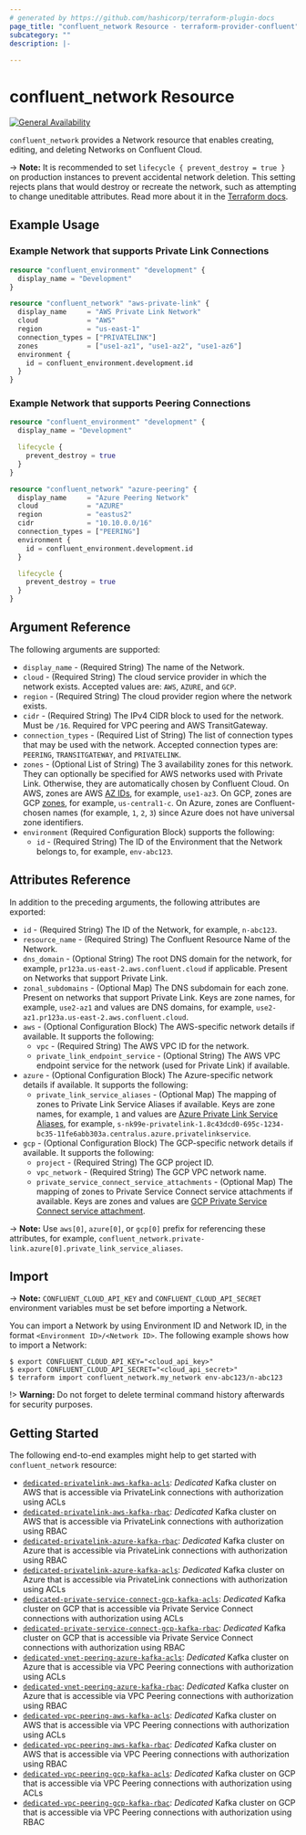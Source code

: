 ```yaml
---
# generated by https://github.com/hashicorp/terraform-plugin-docs
page_title: "confluent_network Resource - terraform-provider-confluent"
subcategory: ""
description: |-
  
---
```


# confluent_network Resource

[![General Availability](https://img.shields.io/badge/Lifecycle%20Stage-General%20Availability-%2345c6e8)](https://docs.confluent.io/cloud/current/api.html#section/Versioning/API-Lifecycle-Policy)

`confluent_network` provides a Network resource that enables creating, editing, and deleting Networks on Confluent Cloud.

-> **Note:** It is recommended to set `lifecycle { prevent_destroy = true }` on production instances to prevent accidental network deletion. This setting rejects plans that would destroy or recreate the network, such as attempting to change uneditable attributes. Read more about it in the [Terraform docs](https://www.terraform.io/language/meta-arguments/lifecycle#prevent_destroy).

## Example Usage

### Example Network that supports Private Link Connections
```terraform
resource "confluent_environment" "development" {
  display_name = "Development"
}

resource "confluent_network" "aws-private-link" {
  display_name     = "AWS Private Link Network"
  cloud            = "AWS"
  region           = "us-east-1"
  connection_types = ["PRIVATELINK"]
  zones            = ["use1-az1", "use1-az2", "use1-az6"]
  environment {
    id = confluent_environment.development.id
  }
}
```

### Example Network that supports Peering Connections
```terraform
resource "confluent_environment" "development" {
  display_name = "Development"

  lifecycle {
    prevent_destroy = true
  }
}

resource "confluent_network" "azure-peering" {
  display_name     = "Azure Peering Network"
  cloud            = "AZURE"
  region           = "eastus2"
  cidr             = "10.10.0.0/16"
  connection_types = ["PEERING"]
  environment {
    id = confluent_environment.development.id
  }

  lifecycle {
    prevent_destroy = true
  }
}
```

<!-- schema generated by tfplugindocs -->
## Argument Reference

The following arguments are supported:

- `display_name` - (Required String) The name of the Network.
- `cloud` - (Required String) The cloud service provider in which the network exists. Accepted values are: `AWS`, `AZURE`, and `GCP`.
- `region` - (Required String) The cloud provider region where the network exists.
- `cidr` - (Required String) The IPv4 CIDR block to used for the network. Must be `/16`. Required for VPC peering and AWS TransitGateway.
- `connection_types` - (Required List of String) The list of connection types that may be used with the network. Accepted connection types are: `PEERING`, `TRANSITGATEWAY`, and `PRIVATELINK`.
- `zones` - (Optional List of String) The 3 availability zones for this network. They can optionally be specified for AWS networks
  used with Private Link. Otherwise, they are automatically chosen by Confluent Cloud.
  On AWS, zones are AWS [AZ IDs](https://docs.aws.amazon.com/ram/latest/userguide/working-with-az-ids.html), for example, `use1-az3`.
  On GCP, zones are GCP [zones](https://cloud.google.com/compute/docs/regions-zones), for example, `us-central1-c`.
  On Azure, zones are Confluent-chosen names (for example, `1`, `2`, `3`) since Azure does not have universal zone identifiers.
- `environment` (Required Configuration Block) supports the following:
  - `id` - (Required String) The ID of the Environment that the Network belongs to, for example, `env-abc123`.

## Attributes Reference

In addition to the preceding arguments, the following attributes are exported:

- `id` - (Required String) The ID of the Network, for example, `n-abc123`.
- `resource_name` - (Required String) The Confluent Resource Name of the Network.
- `dns_domain` - (Optional String) The root DNS domain for the network, for example, `pr123a.us-east-2.aws.confluent.cloud` if applicable. Present on Networks that support Private Link.
- `zonal_subdomains` - (Optional Map) The DNS subdomain for each zone. Present on networks that support Private Link. Keys are zone names, for example, `use2-az1` and values are DNS domains, for example, `use2-az1.pr123a.us-east-2.aws.confluent.cloud`.
- `aws` - (Optional Configuration Block) The AWS-specific network details if available. It supports the following:
    - `vpc` - (Required String) The AWS VPC ID for the network.
    - `private_link_endpoint_service` - (Optional String) The AWS VPC endpoint service for the network (used for Private Link) if available.
- `azure` - (Optional Configuration Block) The Azure-specific network details if available. It supports the following:
    - `private_link_service_aliases` - (Optional Map) The mapping of zones to Private Link Service Aliases if available. Keys are zone names, for example, `1` and values are [Azure Private Link Service Aliases](https://docs.microsoft.com/en-us/azure/private-link/private-link-service-overview#share-your-service), for example, `s-nk99e-privatelink-1.8c43dcd0-695c-1234-bc35-11fe6abb303a.centralus.azure.privatelinkservice`.
- `gcp` - (Optional Configuration Block) The GCP-specific network details if available. It supports the following:
    - `project` - (Required String) The GCP project ID.
    - `vpc_network` - (Required String) The GCP VPC network name.
    - `private_service_connect_service_attachments` - (Optional Map) The mapping of zones to Private Service Connect service attachments if available. Keys are zones and values are [GCP Private Service Connect service attachment](https://cloud.google.com/vpc/docs/configure-private-service-connect-producer#api_7).

-> **Note:** Use `aws[0]`, `azure[0]`, or `gcp[0]` prefix for referencing these attributes, for example, `confluent_network.private-link.azure[0].private_link_service_aliases`.

## Import

-> **Note:** `CONFLUENT_CLOUD_API_KEY` and `CONFLUENT_CLOUD_API_SECRET` environment variables must be set before importing a Network.

You can import a Network by using Environment ID and Network ID, in the format `<Environment ID>/<Network ID>`. The following example shows how to import a Network:

```shell
$ export CONFLUENT_CLOUD_API_KEY="<cloud_api_key>"
$ export CONFLUENT_CLOUD_API_SECRET="<cloud_api_secret>"
$ terraform import confluent_network.my_network env-abc123/n-abc123
```

!> **Warning:** Do not forget to delete terminal command history afterwards for security purposes.

## Getting Started
The following end-to-end examples might help to get started with `confluent_network` resource:
  * [`dedicated-privatelink-aws-kafka-acls`](https://github.com/confluentinc/terraform-provider-confluent/tree/master/examples/configurations/dedicated-privatelink-aws-kafka-acls): _Dedicated_ Kafka cluster on AWS that is accessible via PrivateLink connections with authorization using ACLs
  * [`dedicated-privatelink-aws-kafka-rbac`](https://github.com/confluentinc/terraform-provider-confluent/tree/master/examples/configurations/dedicated-privatelink-aws-kafka-rbac): _Dedicated_ Kafka cluster on AWS that is accessible via PrivateLink connections with authorization using RBAC
  * [`dedicated-privatelink-azure-kafka-rbac`](https://github.com/confluentinc/terraform-provider-confluent/tree/master/examples/configurations/dedicated-privatelink-azure-kafka-rbac): _Dedicated_ Kafka cluster on Azure that is accessible via PrivateLink connections with authorization using RBAC
  * [`dedicated-privatelink-azure-kafka-acls`](https://github.com/confluentinc/terraform-provider-confluent/tree/master/examples/configurations/dedicated-privatelink-azure-kafka-acls): _Dedicated_ Kafka cluster on Azure that is accessible via PrivateLink connections with authorization using ACLs
  * [`dedicated-private-service-connect-gcp-kafka-acls`](https://github.com/confluentinc/terraform-provider-confluent/tree/master/examples/configurations/dedicated-private-service-connect-gcp-kafka-acls): _Dedicated_ Kafka cluster on GCP that is accessible via Private Service Connect connections with authorization using ACLs
  * [`dedicated-private-service-connect-gcp-kafka-rbac`](https://github.com/confluentinc/terraform-provider-confluent/tree/master/examples/configurations/dedicated-private-service-connect-gcp-kafka-rbac): _Dedicated_ Kafka cluster on GCP that is accessible via Private Service Connect connections with authorization using RBAC
  * [`dedicated-vnet-peering-azure-kafka-acls`](https://github.com/confluentinc/terraform-provider-confluent/tree/master/examples/configurations/dedicated-vnet-peering-azure-kafka-acls): _Dedicated_ Kafka cluster on Azure that is accessible via VPC Peering connections with authorization using ACLs
  * [`dedicated-vnet-peering-azure-kafka-rbac`](https://github.com/confluentinc/terraform-provider-confluent/tree/master/examples/configurations/dedicated-vnet-peering-azure-kafka-rbac): _Dedicated_ Kafka cluster on Azure that is accessible via VPC Peering connections with authorization using RBAC
  * [`dedicated-vpc-peering-aws-kafka-acls`](https://github.com/confluentinc/terraform-provider-confluent/tree/master/examples/configurations/dedicated-vpc-peering-aws-kafka-acls): _Dedicated_ Kafka cluster on AWS that is accessible via VPC Peering connections with authorization using ACLs
  * [`dedicated-vpc-peering-aws-kafka-rbac`](https://github.com/confluentinc/terraform-provider-confluent/tree/master/examples/configurations/dedicated-vpc-peering-aws-kafka-rbac): _Dedicated_ Kafka cluster on AWS that is accessible via VPC Peering connections with authorization using RBAC
  * [`dedicated-vpc-peering-gcp-kafka-acls`](https://github.com/confluentinc/terraform-provider-confluent/tree/master/examples/configurations/dedicated-vpc-peering-gcp-kafka-acls): _Dedicated_ Kafka cluster on GCP that is accessible via VPC Peering connections with authorization using ACLs
  * [`dedicated-vpc-peering-gcp-kafka-rbac`](https://github.com/confluentinc/terraform-provider-confluent/tree/master/examples/configurations/dedicated-vpc-peering-gcp-kafka-rbac): _Dedicated_ Kafka cluster on GCP that is accessible via VPC Peering connections with authorization using RBAC
